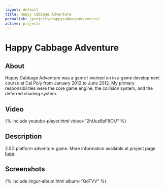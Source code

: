 ```yaml
---
layout: default
title: Happy Cabbage Adventure
permalink: /projects/happycabbageadventure/
active: projects
---
```



<h1>Happy Cabbage Adventure</h1>

## About

Happy Cabbage Adventure was a game I worked on in a game development course at Cal Poly from January 2012 to June 2012. My
primary responsibilities were the core game engine, the collision system, and the deferred shading system.

<h2>Video</h2>

{% include youtube-player.html video="2hUuz6pF8OU" %}

<h2>Description</h2>

<p>
	2.5D platform adventure game. More information available at project page
	<a href="http://users.csc.calpoly.edu/~zwood/teaching/csc476/final12/aktai/">here</a>.
</p>

<h2>Screenshots</h2>

{% include imgur-album.html album="QoTVV" %}

